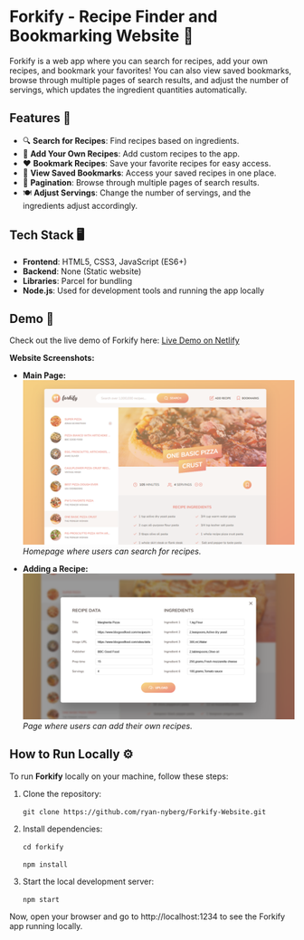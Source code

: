 # Forkify - Recipe Finder and Bookmarking Website 🍲

Forkify is a web app where you can search for recipes, add your own recipes, and bookmark your favorites! You can also view saved bookmarks, browse through multiple pages of search results, and adjust the number of servings, which updates the ingredient quantities automatically.

## Features 🚀

- 🔍 **Search for Recipes**: Find recipes based on ingredients.
- 🍴 **Add Your Own Recipes**: Add custom recipes to the app.
- ❤️ **Bookmark Recipes**: Save your favorite recipes for easy access.
- 📖 **View Saved Bookmarks**: Access your saved recipes in one place.
- 🔄 **Pagination**: Browse through multiple pages of search results.
- 🍽️ **Adjust Servings**: Change the number of servings, and the ingredients adjust accordingly.

## Tech Stack 🖥️

- **Frontend**: HTML5, CSS3, JavaScript (ES6+)
- **Backend**: None (Static website)
- **Libraries**: Parcel for bundling
- **Node.js**: Used for development tools and running the app locally

## Demo 🌟

Check out the live demo of Forkify here: [Live Demo on Netlify](https://forkify-project-ryannyberg.netlify.app/)

**Website Screenshots:**

- **Main Page:**  
  ![Main Page](images/ex1.PNG)  
  *Homepage where users can search for recipes.*

- **Adding a Recipe:**  
  ![Add Recipe](images/ex2.PNG)  
  *Page where users can add their own recipes.*

## How to Run Locally ⚙️

To run **Forkify** locally on your machine, follow these steps:


1. Clone the repository:
   
   `git clone https://github.com/ryan-nyberg/Forkify-Website.git`

3. Install dependencies:

   `cd forkify`
   
   `npm install`

4. Start the local development server:
   
   `npm start`

Now, open your browser and go to http://localhost:1234 to see the Forkify app running locally.



